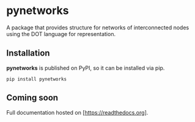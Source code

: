 # pynetworks

A package that provides structure for networks of interconnected nodes using the DOT language for representation.

## Installation

**pynetworks** is published on PyPI, so it can be installed via pip.

`pip install pynetworks`

## Coming soon
Full documentation hosted on [https://readthedocs.org].
